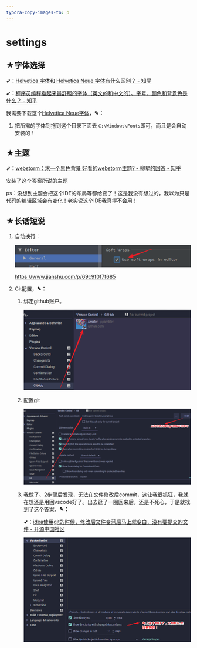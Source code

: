 ```yaml
---
typora-copy-images-to: p
---
```


# settings

## ★字体选择

**➹：**[Helvetica 字体和 Helvetica Neue 字体有什么区别？ - 知乎](https://www.zhihu.com/question/20683099)

**➹：**[程序员编程看起来最舒服的字体（英文的和中文的）、字号、颜色和背景色是什么？ - 知乎](https://www.zhihu.com/question/19637242)

我需要下载这个[Helvetica Neue字体](http://www.epinv.com/post/2674.html)，**✎：**

1. 把所需的字体到拖到这个目录下面去 `C:\Windows\Fonts`即可，而且是会自动安装的！

## ★主题

**➹：**[webstorm：求一个黑色背景 好看的webstorm主题? - 柳星的回答 - 知乎](https://www.zhihu.com/question/35413120/answer/137130699)

安装了这个答案所说的主题

ps：没想到主题会把这个IDE的布局等都给变了！这是我没有想过的，我以为只是代码的编辑区域会有变化！老实说这个IDE我真得不会用！

## ★长话短说

1. 自动换行：

   ![1535533286188](p/1535533286188.png)

   https://www.jianshu.com/p/69c9f0f7f685

2. Git配置，**✎：**

   1. 绑定github账户。

      ![1535706623673](p/1535706623673.png)

   2. 配置git

      ![1535706706516](p/1535706706516.png)

   3. 我做了、2步骤后发现，无法在文件修改后commit，这让我很抓狂，我就在想还是用回vscode好了。出去逛了一圈回来后，还是不死心，于是就找到了这个答案，**✎：**

      **➹：**[idea使用git的时候，修改后文件变蓝后马上就变白，没有要提交的文件 - 开源中国社区](https://www.oschina.net/question/1261699_2193027?sort=default&p=2)

      ![1535706965028](p/1535706965028.png)



